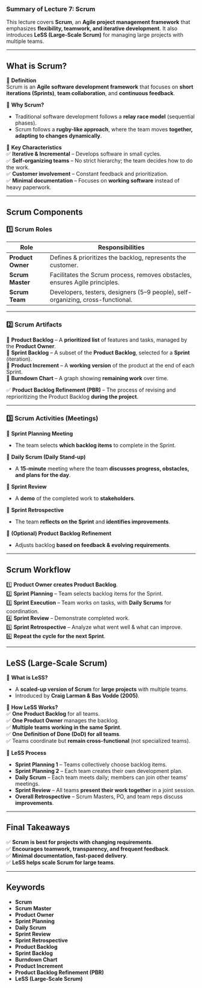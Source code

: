 ### **Summary of Lecture 7: Scrum**  

This lecture covers **Scrum**, an **Agile project management framework** that emphasizes **flexibility, teamwork, and iterative development**. It also introduces **LeSS (Large-Scale Scrum)** for managing large projects with multiple teams.  

---

## **What is Scrum?**  

🔹 **Definition**  
Scrum is an **Agile software development framework** that focuses on **short iterations (Sprints)**, **team collaboration**, and **continuous feedback**.  

🔹 **Why Scrum?**  
- Traditional software development follows a **relay race model** (sequential phases).  
- Scrum follows a **rugby-like approach**, where the team moves **together, adapting to changes dynamically**.  

🔹 **Key Characteristics**  
✅ **Iterative & Incremental** – Develops software in small cycles.  
✅ **Self-organizing teams** – No strict hierarchy; the team decides how to do the work.  
✅ **Customer involvement** – Constant feedback and prioritization.  
✅ **Minimal documentation** – Focuses on **working software** instead of heavy paperwork.  

---

## **Scrum Components**  

### **1️⃣ Scrum Roles**  
| **Role** | **Responsibilities** |
|---------|------------------|
| **Product Owner** | Defines & prioritizes the backlog, represents the customer. |
| **Scrum Master** | Facilitates the Scrum process, removes obstacles, ensures Agile principles. |
| **Scrum Team** | Developers, testers, designers (5–9 people), self-organizing, cross-functional. |

---

### **2️⃣ Scrum Artifacts**  
📌 **Product Backlog** – A **prioritized list** of features and tasks, managed by the **Product Owner**.  
📌 **Sprint Backlog** – A subset of the **Product Backlog**, selected for a **Sprint** (iteration).  
📌 **Product Increment** – A **working version** of the product at the end of each Sprint.  
📌 **Burndown Chart** – A graph showing **remaining work** over time.  

✅ **Product Backlog Refinement (PBR)** – The process of revising and reprioritizing the Product Backlog **during the project**.  

---

### **3️⃣ Scrum Activities (Meetings)**  

🔹 **Sprint Planning Meeting**  
- The team selects **which backlog items** to complete in the Sprint.  

🔹 **Daily Scrum (Daily Stand-up)**  
- A **15-minute** meeting where the team **discusses progress, obstacles, and plans for the day**.  

🔹 **Sprint Review**  
- A **demo** of the completed work to **stakeholders**.  

🔹 **Sprint Retrospective**  
- The team **reflects on the Sprint** and **identifies improvements**.  

📌 **(Optional) Product Backlog Refinement**  
- Adjusts backlog **based on feedback & evolving requirements**.  

---

## **Scrum Workflow**  

1️⃣ **Product Owner creates Product Backlog**.  
2️⃣ **Sprint Planning** – Team selects backlog items for the Sprint.  
3️⃣ **Sprint Execution** – Team works on tasks, with **Daily Scrums** for coordination.  
4️⃣ **Sprint Review** – Demonstrate completed work.  
5️⃣ **Sprint Retrospective** – Analyze what went well & what can improve.  
6️⃣ **Repeat the cycle for the next Sprint**.  

---

## **LeSS (Large-Scale Scrum)**  

🔹 **What is LeSS?**  
- A **scaled-up version of Scrum** for **large projects** with multiple teams.  
- Introduced by **Craig Larman & Bas Vodde (2005)**.  

🔹 **How LeSS Works?**  
✅ **One Product Backlog** for all teams.  
✅ **One Product Owner** manages the backlog.  
✅ **Multiple teams working in the same Sprint**.  
✅ **One Definition of Done (DoD) for all teams**.  
✅ Teams coordinate but **remain cross-functional** (not specialized teams).  

🔹 **LeSS Process**  
- **Sprint Planning 1** – Teams collectively choose backlog items.  
- **Sprint Planning 2** – Each team creates their own development plan.  
- **Daily Scrum** – Each team meets daily; members can join other teams' meetings.  
- **Sprint Review** – All teams **present their work together** in a joint session.  
- **Overall Retrospective** – Scrum Masters, PO, and team reps discuss **improvements**.  

---

## **Final Takeaways**  

✅ **Scrum is best for projects with changing requirements**.  
✅ **Encourages teamwork, transparency, and frequent feedback**.  
✅ **Minimal documentation, fast-paced delivery**.  
✅ **LeSS helps scale Scrum for large teams**.  

---

## **Keywords**  
- **Scrum**  
- **Scrum Master**  
- **Product Owner**  
- **Sprint Planning**  
- **Daily Scrum**  
- **Sprint Review**  
- **Sprint Retrospective**  
- **Product Backlog**  
- **Sprint Backlog**  
- **Burndown Chart**  
- **Product Increment**  
- **Product Backlog Refinement (PBR)**  
- **LeSS (Large-Scale Scrum)**